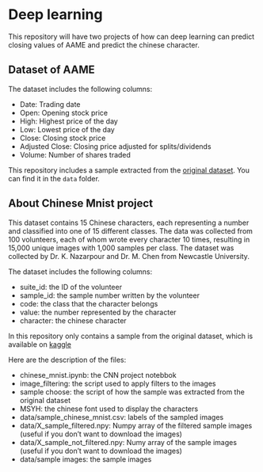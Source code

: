 # Deep learning

This repository will have two projects of how can deep learning can predict closing values of AAME and predict the chinese character.

## Dataset of AAME

The dataset includes the following columns:
- Date: Trading date
- Open: Opening stock price
- High: Highest price of the day
- Low: Lowest price of the day
- Close: Closing stock price
- Adjusted Close: Closing price adjusted for splits/dividends
- Volume: Number of shares traded

This repository includes a sample extracted from the [original dataset](https://www.kaggle.com/datasets/jacksoncrow/stock-market-dataset).
You can find it in the `data` folder.


## About Chinese Mnist project

This dataset contains 15 Chinese characters, each representing a number and classified into one of 15 different classes. The data was collected from 100 volunteers, each of whom wrote every character 10 times, resulting in 15,000 unique images with 1,000 samples per class. The dataset was collected by Dr. K. Nazarpour and Dr. M. Chen from Newcastle University.

The dataset includes the following columns:
- suite_id: the ID of the volunteer
- sample_id: the sample number written by the volunteer
- code: the class that the character belongs
- value: the number represented by the character
- character: the chinese character

In this repository only contains a sample from the original dataset, which is available on [kaggle](https://www.kaggle.com/datasets/gpreda/chinese-mnist)

Here are the description of the files:
- chinese_mnist.ipynb: the CNN project notebbok
- image_filtering: the script used to apply filters to the images
- sample choose: the script of how the sample was extracted from the original dataset
- MSYH: the chinese font used to display the characters
- data/sample_chinese_mnist.csv: labels of the sampled images
- data/X_sample_filtered.npy: Numpy array of the filtered sample images (useful if you don’t want to download the images)
- data/X_sample_not_filtered.npy: Numy array of the sample images (useful if you don’t want to download the images)
- data/sample images: the sample images






 
